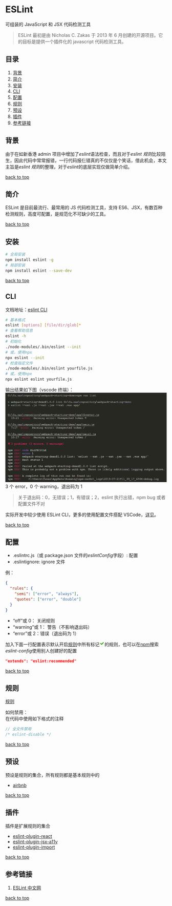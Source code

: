 <h1 id="eslint">ESLint</h1>

可组装的 JavaScript 和 JSX 代码检测工具

> ESLint 最初是由 Nicholas C. Zakas 于 2013 年 6 月创建的开源项目。它的目标是提供一个插件化的 javascript 代码检测工具。

## 目录

1. [背景](#background)
1. [简介](#introduction)
1. [安装](#install)
1. [CLI](#cli)
1. [配置](#config)
1. [规则](#rules)
1. [预设](#preset)
1. [插件](#plugin)
1. [参考链接](#links)

<h2 id="background">背景</h2>

由于在如新香港 admin 项目中增加了*eslint*语法检查，而且对于*eslint 规则*比较陌生，因此代码中常常报错，一行代码报仨错真的不仅仅是个笑话，借此机会，本文主旨是*eslint 规则*的整理，对于*eslint*的底层实现仅做简单介绍。

[back to top](#eslint)

<h2 id="introduction">简介</h2>

ESLint 是目前最流行、最常用的 JS 代码检测工具，支持 ES6、JSX，有数百种检测规则，高度可配置，是规范化不可缺少的工具。

[back to top](#eslint)

<h2 id="install">安装</h2>

```bash
# 全局安装
npm install eslint -g
# 局部安装
npm install eslint --save-dev
```

[back to top](#eslint)

<h2 id="cli">CLI</h2>

文档地址：[eslint CLI](https://cn.eslint.org/docs/user-guide/command-line-interface)

```bash
# 基本格式
eslint [options] [file/dir/glob]*
# 查看帮助信息
eslint -h
# 初始化
./node-modules/.bin/eslint --init
# 或，使用npx
npx eslint --init
# 检查指定文件
./node-modules/.bin/eslint yourfile.js
# 或，使用npx
npx eslint eslint yourfile.js
```

输出结果如下图（vscode 终端）：
![eslint输出](../../images/eslint-cli.png)
3 个 error，0 个 warning，退出码为 1

> 关于退出码：0，无错误；1，有错误；2，eslint 执行出错，npm bug 或者配置文件不对

实际开发中较少使用 ESLint CLI，更多的使用配置文件搭配 VSCode，[详见](./docs/tools/eslint-vscode.md)。

[back to top](#eslint)

<h2 id="config">配置</h2>

- .eslintrc.js（或 package.json 文件的*eslintConfig*字段）: 配置
- .eslintignore: ignore 文件

例：

```json
{
  "rules": {
    "semi": ["error", "always"],
    "quotes": ["error", "double"]
  }
}
```

- “off”或 0： 关闭规则
- “warning”或 1： 警告（不影响退出码）
- “error”或 2：错误（退出码为 1）

加入下面一行配置表示默认开启[规则](https://cn.eslint.org/docs/rules/)中所有标记![OK](../../images/recommended.png)的规则，也可以在[npm](https://www.npmjs.com/search?q=eslint-config)搜索*eslint-config*使用别人创建好的配置

```json
"extends": "eslint:recommended"
```

[back to top](#eslint)

<h2 id="rules">规则</h2>

[规则](/docs/tools/eslint-basic.md)

如何禁用：  
在代码中使用如下格式的注释

```javascript
// 全文件禁用
/* eslint-disable */
```

[back to top](#eslint)

<h2 id="preset">预设</h2>

预设是规则的集合，所有规则都是基本规则中的

- [airbnb](/docs/tools/eslint-preset-airbnb.md)

[back to top](#eslint)

<h2 id="plugin">插件</h2>

插件是扩展规则的集合

- [eslint-plugin-react](/docs/tools/eslint-plugin-react.md)
- [eslint-plugin-jsx-a11y](/docs/tools/eslint-plugin-jsx-a11y.md)
- [eslint-plugin-import](/docs/tools/eslint-plugin-import.md)

[back to top](#eslint)

<h2 id="links">参考链接</h2>

1. [ESLint 中文网](https://cn.eslint.org/)

[back to top](#eslint)
